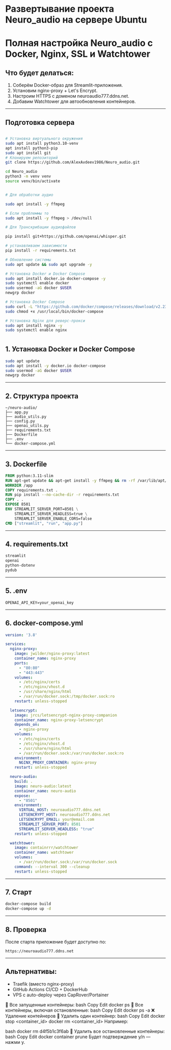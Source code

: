 # Развертывание проекта Neuro_audio на сервере Ubuntu

# Полная настройка Neuro\_audio с Docker, Nginx, SSL и Watchtower

## Что будет делаться:

1. Соберём Docker-образ для Streamlit-приложения.
2. Установим nginx-proxy + Let's Encrypt.
3. Настроим HTTPS с доменом neuroaudio777.ddns.net.
4. Добавим Watchtower для автообновления контейнеров.

---

## Подготовка сервера

```bash

# Установка виртуального окружения
sudo apt install python3.10-venv
apt install python3-pip
sudo apt install git
# Клонируем репозиторий
git clone https://github.com/AlexAvdeev1986/Neuro_audio.git

cd Neuro_audio
python3 -m venv venv
source venv/bin/activate


# Для обработки аудио

sudo apt install -y ffmpeg

# Если проблеммы то
sudo apt install -y ffmpeg > /dev/null  

# Для Транскрибации аудиофайлов

pip install git+https://github.com/openai/whisper.git 

# устанавливаем зависимости
pip install -r requirements.txt

# Обновление системы
sudo apt update && sudo apt upgrade -y

# Установка Docker и Docker Compose
sudo apt install docker.io docker-compose -y
sudo systemctl enable docker
sudo usermod -aG docker $USER
newgrp docker

# Установка Docker Compose
sudo curl -L "https://github.com/docker/compose/releases/download/v2.23.3/docker-compose-$(uname -s)-$(uname -m)" -o /usr/local/bin/docker-compose
sudo chmod +x /usr/local/bin/docker-compose

# Установка Nginx для реверс-прокси
sudo apt install nginx -y
sudo systemctl enable nginx

```

#

## 1. Установка Docker и Docker Compose

```bash
sudo apt update
sudo apt install -y docker.io docker-compose
sudo usermod -aG docker $USER
newgrp docker
```

---

## 2. Структура проекта

```
~/neuro-audio/
├── app.py
├── audio_utils.py
├── config.py
├── openai_utils.py
├── requirements.txt
├── Dockerfile
├── .env
└── docker-compose.yml
```

---

## 3. Dockerfile

```Dockerfile
FROM python:3.11-slim
RUN apt-get update && apt-get install -y ffmpeg && rm -rf /var/lib/apt/lists/*
WORKDIR /app
COPY requirements.txt .
RUN pip install --no-cache-dir -r requirements.txt
COPY . .
EXPOSE 8501
ENV STREAMLIT_SERVER_PORT=8501 \
    STREAMLIT_SERVER_HEADLESS=true \
    STREAMLIT_SERVER_ENABLE_CORS=false
CMD ["streamlit", "run", "app.py"]
```

---

## 4. requirements.txt

```txt
streamlit
openai
python-dotenv
pydub
```

---

## 5. .env

```env
OPENAI_API_KEY=your_openai_key
```

---

## 6. docker-compose.yml

```yaml
version: '3.8'

services:
  nginx-proxy:
    image: jwilder/nginx-proxy:latest
    container_name: nginx-proxy
    ports:
      - "80:80"
      - "443:443"
    volumes:
      - /etc/nginx/certs
      - /etc/nginx/vhost.d
      - /usr/share/nginx/html
      - /var/run/docker.sock:/tmp/docker.sock:ro
    restart: unless-stopped

  letsencrypt:
    image: jrcs/letsencrypt-nginx-proxy-companion
    container_name: nginx-proxy-letsencrypt
    depends_on:
      - nginx-proxy
    volumes:
      - /etc/nginx/certs
      - /etc/nginx/vhost.d
      - /usr/share/nginx/html
      - /var/run/docker.sock:/var/run/docker.sock:ro
    environment:
      NGINX_PROXY_CONTAINER: nginx-proxy
    restart: unless-stopped

  neuro-audio:
    build: .
    image: neuro-audio:latest
    container_name: neuro-audio
    expose:
      - "8501"
    environment:
      VIRTUAL_HOST: neuroaudio777.ddns.net
      LETSENCRYPT_HOST: neuroaudio777.ddns.net
      LETSENCRYPT_EMAIL: your@email.com
      STREAMLIT_SERVER_PORT: 8501
      STREAMLIT_SERVER_HEADLESS: "true"
    restart: unless-stopped

  watchtower:
    image: containrrr/watchtower
    container_name: watchtower
    volumes:
      - /var/run/docker.sock:/var/run/docker.sock
    command: --interval 300 --cleanup
    restart: unless-stopped
```

---

## 7. Старт

```bash
docker-compose build
docker-compose up -d
```

---

## 8. Проверка

После старта приложение будет доступно по:

```
https://neuroaudio777.ddns.net
```

---

## Альтернативы:

* Traefik (вместо nginx-proxy)
* GitHub Actions CI/CD + DockerHub
* VPS с auto-deploy через CapRover/Portainer

🔹 Все запущенные контейнеры:
bash
Copy
Edit
docker ps
🔹 Все контейнеры, включая остановленные:
bash
Copy
Edit
docker ps -a
❌ Удаление контейнеров
🔹 Удалить один контейнер:
bash
Copy
Edit
docker stop <container_id>
docker rm <container_id>
Например:

bash
docker rm d4f5b1c3f6ab
🔹 Удалить все остановленные контейнеры:
bash
Copy
Edit
docker container prune
Будет подтверждение y/n — нажми y.

